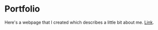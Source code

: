 # Portfolio

Here's a webpage that I created which describes a little bit about me. [Link](https://thatbrguy.github.io).